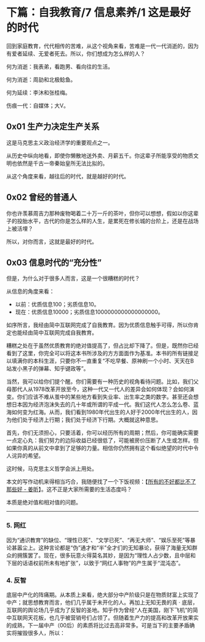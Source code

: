 # 下篇：自我教育/7 信息素养/1 这是最好的时代

回到家庭教育，代代相传的苦难，从这个视角来看，苦难是一代一代消逝的，因为有爱者延续、无爱者死去。所以，你们想成为怎么样的人？

何为消逝：我表弟，看跑男、看向往的生活。

何为消逝：周劼和北极鲶鱼。

何为延续：李沐和张桂梅。

伤痕一代：自媒体；大V。

## 0x01 生产力决定生产关系

这是马克思主义政治经济学的重要观点之一。

从历史中纵向地看，即使你懒散地送外卖、月薪五千。你这辈子所能享受的物质文明也依然是千古一帝秦始皇所无法比拟的。

从这个角度来看，越往后的时代，就是越好的时代。

## 0x02 曾经的普通人

你也许羡慕周吉力那种废物喝着二十万一斤的茶叶，但你可以想想，假如以你这辈子的投胎水平，古代的你是怎么样的人生，是累死在修长城的台阶上，还是在战场上被活埋？

所以，对你而言，这就是最好的时代。

## 0x03 信息时代的“充分性”

但是，为什么对于很多人而言，这是一个很糟糕的时代？

从信息的角度来看：

- 以前：优质信息100；劣质信息10。
- 现在：优质信息10000；劣质信息1000000000000000000。

如序所言，我经由简中互联网完成了自我教育。因为优质信息触手可得，所以你肯定也能经由简中互联网完成自我教育。

糟糕之处在于虽然优质教育的绝对值提高了，但占比却下降了。但是，既然你已经看到了这里，你完全可以将这本书所涉及的方方面面作为基准。本书的所有链接足以填满你的本科生涯，只要你不一直重复“不吃早餐、原神刷一个小时、天天在B站发小黑子的弹幕、知乎键政等”。

当然，我可以给你们提个醒。你们需要有一种历史的视角看待问题。比如，我们父母那代人从1978改革开放至今，这种一代又一代人的差异会如何体现？会如何演变。你们应该不难从茧中的某些地方看到失业率、出生率之类的数字。甚至还会想想日本因为经济泡沫失去的几十年或所谓的平成一代。我们这代人怎么怎么卷、蓝海如何变为红海。从而，我们看到1980年代出生的人好于2000年代出生的人，因为他们处于经济上行期；我们处于经济下行期。大概就这种意思。

首先，你们无须担心，只要活着，你可以经历所有的周期；然后，你可能确实需要一点定心丸：我们努力的边际收益已经很低了，可能被房价压断了人生或怎样。但如果你真的从前文中拿到了足够的力量。相信你仍然拥有这个看似绝望的时代中令人诧异的希望。

这时候，马克思主义哲学会派上用处。

本文的写作动机来得相当巧合，我随便找了一个下饭视频：【[所有的不好都比不了那些好 - 姜昕](https://yixi.tv/#/speech/detail?id=1109)】。这不正是大家所需要的生活态度吗？

本质是绝对值和相对值的问题。

-------------------------------------

### 5. 网红

因为“通识教育”的缺位、“理性已死”、“文学已死”、“再无大师”、“娱乐至死”等暴论甚嚣尘上。这种言论都是“伪”通才和“半”全才们的无知暴论，获得了海量无知群众的拥簇罢了。现在，很多玩意火得莫名其妙，是因为“理性人占少数，且中层和下层的话语权前所未有地扩张”，以致于“网红人事物”的产生属于“混沌态”。

### 4. 反智

底层中产化的阵痛期。从本质上来看，绝大部分中产阶级只是在物质财富上实现了中产；就思想教育而言，他们几乎属于未开化的人。再加上无知无畏的真 · 底层，互联网的舆论场几乎成为了反智的圣地。知乎作为曾经“人在美国，刚下飞机”的简中互联网天花板，也几乎被营销号们占领了。但随着生产力的提高和改革开放果实的成熟，下一届中产（00后）的素质将比过去高非常多。可是当下的主要矛盾确实将摧毁很多人，所以：
